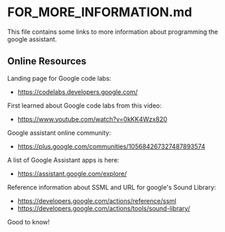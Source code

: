 # FOR_MORE_INFORMATION.md

This file contains some links to more information about programming the google assistant.

## Online Resources

Landing page for Google code labs:

- https://codelabs.developers.google.com/

First learned about Google code labs from this video:

- https://www.youtube.com/watch?v=0kKK4Wzx820

Google assistant online community:

- https://plus.google.com/communities/105684267327487893574

A list of Google Assistant apps is here:

- https://assistant.google.com/explore/

Reference information about SSML and URL for google's Sound Library:

- https://developers.google.com/actions/reference/ssml
- https://developers.google.com/actions/tools/sound-library/

Good to know!

